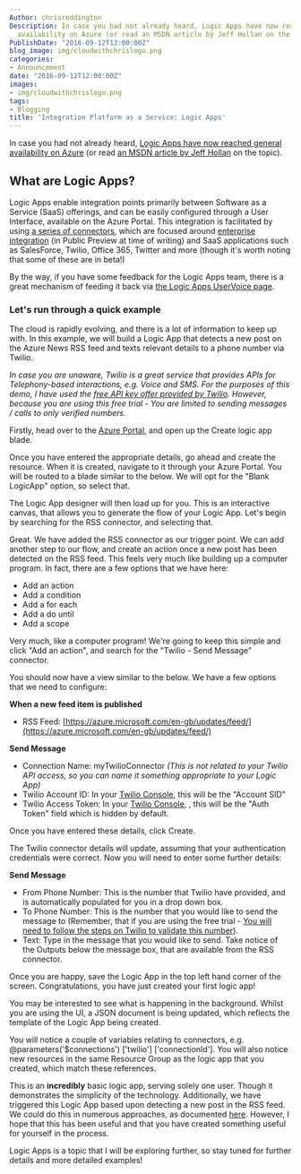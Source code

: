 ```yaml
---
Author: chrisreddington
Description: In case you had not already heard, Logic Apps have now reached general
  availability on Azure (or read an MSDN article by Jeff Hollan on the topic).
PublishDate: "2016-09-12T12:00:00Z"
blog_image: img/cloudwithchrislogo.png
categories:
- Announcement
date: "2016-09-12T12:00:00Z"
images:
- img/cloudwithchrislogo.png
tags:
- Blogging
title: 'Integration Platform as a Service: Logic Apps'
---
```

In case you had not already heard, [Logic Apps have now reached general availability on Azure](https://azure.microsoft.com/en-us/blog/announcing-azure-logic-apps-general-availability/) (or read [an MSDN article by Jeff Hollan](https://blogs.msdn.microsoft.com/logicapps/2016/07/27/azure-logic-apps-reaches-general-availability) on the topic).

## What are Logic Apps?

Logic Apps enable integration points primarily between Software as a Service (SaaS) offerings, and can be easily configured through a User Interface, available on the Azure Portal. This integration is facilitated by using [a series of connectors](https://azure.microsoft.com/en-gb/documentation/articles/apis-list/), which are focused around [enterprise integration](https://blogs.msdn.microsoft.com/logicapps/2016/06/30/public-preview-of-logic-apps-enteprise-integration-pack/) (in Public Preview at time of writing) and SaaS applications such as SalesForce, Twilio, Office 365, Twitter and more (though it's worth noting that some of these are in beta!)

By the way, if you have some feedback for the Logic Apps team, there is a great mechanism of feeding it back via [the Logic Apps UserVoice page](https://feedback.azure.com/forums/287593-logic-apps/).

### Let's run through a quick example

The cloud is rapidly evolving, and there is a lot of information to keep up with. In this example, we will build a Logic App that detects a new post on the Azure News RSS feed and texts relevant details to a phone number via Twilio.

_In case you are unaware, Twilio is a great service that provides APIs for Telephony-based interactions, e.g. Voice and SMS. For the purposes of this demo, I have used the [free API key offer provided by Twilio](https://www.twilio.com/try-twilio). However, because you are using this free trial - You are limited to sending messages / calls to only verified numbers._

Firstly, head over to the [Azure Portal](https://portal.azure.com/), and open up the Create logic app blade.

Once you have entered the appropriate details, go ahead and create the resource. When it is created, navigate to it through your Azure Portal. You will be routed to a blade similar to the below. We will opt for the "Blank LogicApp" option, so select that.

The Logic App designer will then load up for you. This is an interactive canvas, that allows you to generate the flow of your Logic App. Let's begin by searching for the RSS connector, and selecting that.

Great. We have added the RSS connector as our trigger point. We can add another step to our flow, and create an action once a new post has been detected on the RSS feed. This feels very much like building up a computer program. In fact, there are a few options that we have here:

* Add an action
* Add a condition
* Add a for each
* Add a do until
* Add a scope

Very much, like a computer program! We're going to keep this simple and click "Add an action", and search for the "Twilio - Send Message" connector.

You should now have a view similar to the below. We have a few options that we need to configure:

**When a new feed item is published**

* RSS Feed: [https://azure.microsoft.com/en-gb/updates/feed/](https://azure.microsoft.com/en-gb/updates/feed/)

**Send Message**

* Connection Name: myTwilioConnector _(This is not related to your Twilio API access, so you can name it something appropriate to your Logic App)_
* Twilio Account ID: In your [Twilio Console](https://www.twilio.com/console), this will be the "Account SID"
* Twilio Access Token: In your [Twilio Console](https://www.twilio.com/console), , this will be the "Auth Token" field which is hidden by default.

Once you have entered these details, click Create.

The Twilio connector details will update, assuming that your authentication credentials were correct. Now you will need to enter some further details:

**Send Message**

* From Phone Number: This is the number that Twilio have provided, and is automatically populated for you in a drop down box.
* To Phone Number: This is the number that you would like to send the message to (Remember, that if you are using the free trial - [You will need to follow the steps on Twilio to validate this number](https://www.twilio.com/help/faq/twilio-basics/how-does-twilios-free-trial-work)).
* Text: Type in the message that you would like to send. Take notice of the Outputs below the message box, that are available from the RSS connector.

Once you are happy, save the Logic App in the top left hand corner of the screen. Congratulations, you have just created your first logic app!

You may be interested to see what is happening in the background. Whilst you are using the UI, a JSON document is being updated, which reflects the template of the Logic App being created.

You will notice a couple of variables relating to connectors, e.g. @parameters('$connections') \['twilio'\] \['connectionId'\]. You will also notice new resources in the same Resource Group as the logic app that you created, which match these references.

This is an **incredibly** basic logic app, serving solely one user. Though it demonstrates the simplicity of the technology. Additionally, we have triggered this Logic App based upon detecting a new post in the RSS feed. We could do this in numerous approaches, as documented [here](https://msdn.microsoft.com/library/azure/mt643939.aspx). However, I hope that this has been useful and that you have created something useful for yourself in the process.

Logic Apps is a topic that I will be exploring further, so stay tuned for further details and more detailed examples!